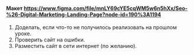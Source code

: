 #### Макет https://www.figma.com/file/mnLY69cYE5cqWM5w6n5hXx/Seo-%26-Digital-Marketing-Landing-Page?node-id=190%3A1194

1. Доделать, если что-то не получилось реализовать на прошлом уроке.
2. Проверить сайт на ошибки.
3. Разместить сайт в сети интернет (по желанию).